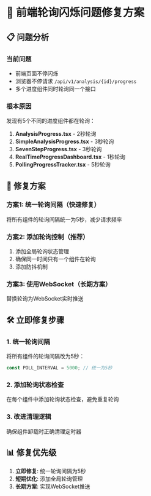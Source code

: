 # 🔧 前端轮询闪烁问题修复方案

## 📋 问题分析

### 当前问题
- 前端页面不停闪烁
- 浏览器不停请求 `/api/v1/analysis/{id}/progress`
- 多个进度组件同时轮询同一个接口

### 根本原因
发现有5个不同的进度组件都在轮询：

1. **AnalysisProgress.tsx** - 2秒轮询
2. **SimpleAnalysisProgress.tsx** - 3秒轮询  
3. **SevenStepProgress.tsx** - 3秒轮询
4. **RealTimeProgressDashboard.tsx** - 1秒轮询
5. **PollingProgressTracker.tsx** - 5秒轮询

## 🎯 修复方案

### 方案1: 统一轮询间隔（快速修复）
将所有组件的轮询间隔统一为5秒，减少请求频率

### 方案2: 添加轮询控制（推荐）
1. 添加全局轮询状态管理
2. 确保同一时间只有一个组件在轮询
3. 添加防抖机制

### 方案3: 使用WebSocket（长期方案）
替换轮询为WebSocket实时推送

## 🛠️ 立即修复步骤

### 1. 统一轮询间隔
将所有组件的轮询间隔改为5秒：

```typescript
const POLL_INTERVAL = 5000; // 统一为5秒
```

### 2. 添加轮询状态检查
在每个组件中添加轮询状态检查，避免重复轮询

### 3. 改进清理逻辑
确保组件卸载时正确清理定时器

## 📊 修复优先级

1. **立即修复**: 统一轮询间隔为5秒
2. **短期优化**: 添加全局轮询管理
3. **长期方案**: 实现WebSocket推送